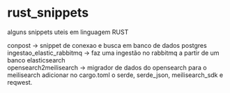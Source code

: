# rust_snippets
alguns snippets uteis em linguagem RUST

conpost -> snippet de conexao e busca em banco de dados postgres <br>
ingestao_elastic_rabbitmq -> faz uma ingestão no rabbitmq a partir de um banco elasticsearch <br>
opensearch2meilisearch -> migrador de dados do opensearch para o meilisearch adicionar no cargo.toml o serde, serde_json, meilisearch_sdk e reqwest.
